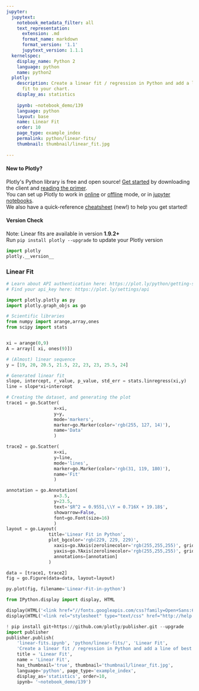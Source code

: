 ```yaml
---
jupyter:
  jupytext:
    notebook_metadata_filter: all
    text_representation:
      extension: .md
      format_name: markdown
      format_version: '1.1'
      jupytext_version: 1.1.1
  kernelspec:
    display_name: Python 2
    language: python
    name: python2
  plotly:
    description: Create a linear fit / regression in Python and add a line of best
      fit to your chart.
    display_as: statistics
    
    ipynb: ~notebook_demo/139
    language: python
    layout: base
    name: Linear Fit
    order: 10
    page_type: example_index
    permalink: python/linear-fits/
    thumbnail: thumbnail/linear_fit.jpg
    
---
```


#### New to Plotly?
Plotly's Python library is free and open source! [Get started](https://plot.ly/python/getting-started/) by downloading the client and [reading the primer](https://plot.ly/python/getting-started/).
<br>You can set up Plotly to work in [online](https://plot.ly/python/getting-started/#initialization-for-online-plotting) or [offline](https://plot.ly/python/getting-started/#initialization-for-offline-plotting) mode, or in [jupyter notebooks](https://plot.ly/python/getting-started/#start-plotting-online).
<br>We also have a quick-reference [cheatsheet](https://images.plot.ly/plotly-documentation/images/python_cheat_sheet.pdf) (new!) to help you get started!


#### Version Check
Note: Linear fits are available in version <b>1.9.2+</b><br>
Run  `pip install plotly --upgrade` to update your Plotly version

```python
import plotly
plotly.__version__
```

### Linear Fit

```python
# Learn about API authentication here: https://plot.ly/python/getting-started
# Find your api_key here: https://plot.ly/settings/api

import plotly.plotly as py
import plotly.graph_objs as go

# Scientific libraries
from numpy import arange,array,ones
from scipy import stats


xi = arange(0,9)
A = array([ xi, ones(9)])

# (Almost) linear sequence
y = [19, 20, 20.5, 21.5, 22, 23, 23, 25.5, 24]

# Generated linear fit
slope, intercept, r_value, p_value, std_err = stats.linregress(xi,y)
line = slope*xi+intercept

# Creating the dataset, and generating the plot
trace1 = go.Scatter(
                  x=xi,
                  y=y,
                  mode='markers',
                  marker=go.Marker(color='rgb(255, 127, 14)'),
                  name='Data'
                  )

trace2 = go.Scatter(
                  x=xi,
                  y=line,
                  mode='lines',
                  marker=go.Marker(color='rgb(31, 119, 180)'),
                  name='Fit'
                  )

annotation = go.Annotation(
                  x=3.5,
                  y=23.5,
                  text='$R^2 = 0.9551,\\Y = 0.716X + 19.18$',
                  showarrow=False,
                  font=go.Font(size=16)
                  )
layout = go.Layout(
                title='Linear Fit in Python',
                plot_bgcolor='rgb(229, 229, 229)',
                  xaxis=go.XAxis(zerolinecolor='rgb(255,255,255)', gridcolor='rgb(255,255,255)'),
                  yaxis=go.YAxis(zerolinecolor='rgb(255,255,255)', gridcolor='rgb(255,255,255)'),
                  annotations=[annotation]
                )

data = [trace1, trace2]
fig = go.Figure(data=data, layout=layout)

py.plot(fig, filename='Linear-Fit-in-python')
```

```python
from IPython.display import display, HTML

display(HTML('<link href="//fonts.googleapis.com/css?family=Open+Sans:600,400,300,200|Inconsolata|Ubuntu+Mono:400,700" rel="stylesheet" type="text/css" />'))
display(HTML('<link rel="stylesheet" type="text/css" href="http://help.plot.ly/documentation/all_static/css/ipython-notebook-custom.css">'))

! pip install git+https://github.com/plotly/publisher.git --upgrade
import publisher
publisher.publish(
    'linear-fits.ipynb', 'python/linear-fits/', 'Linear Fit',
    'Create a linear fit / regression in Python and add a line of best fit to your chart.',
    title = 'Linear Fit',
    name = 'Linear Fit',
    has_thumbnail='true', thumbnail='thumbnail/linear_fit.jpg',
    language='python', page_type='example_index',
    display_as='statistics', order=10,
    ipynb= '~notebook_demo/139')
```

```python

```
